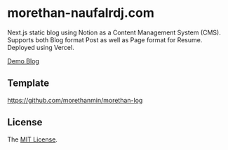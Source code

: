 # morethan-naufalrdj.com

Next.js static blog using Notion as a Content Management System (CMS). Supports both Blog format Post as well as Page format for Resume. Deployed using Vercel.

[Demo Blog](https://morethan-naufalrdj.vercel.app/)

## Template

https://github.com/morethanmin/morethan-log

## License

The [MIT License](LICENSE).
